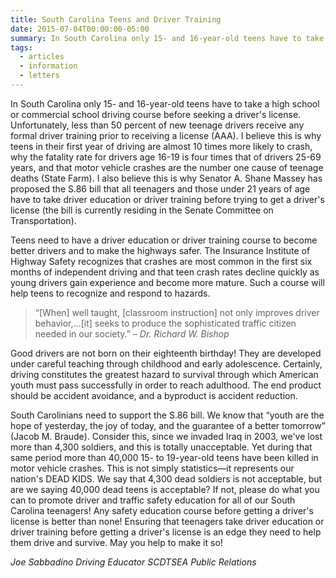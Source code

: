 ```yaml
---
title: South Carolina Teens and Driver Training
date: 2015-07-04T00:00:00-05:00
summary: In South Carolina only 15- and 16-year-old teens have to take a high school or commercial school driving course before seeking a driver's license. Unfortunately, less than 50 percent of new teenage drivers receive...
tags:
  - articles
  - information
  - letters
---
```

In South Carolina only 15- and 16-year-old teens have to take a high school or commercial school driving course before seeking a driver's license. Unfortunately, less than 50 percent of new teenage drivers receive any formal driver training prior to receiving a license (AAA). I believe this is why teens in their first year of driving are
almost 10 times more likely to crash, why the fatality rate for drivers age 16-19 is four times that of drivers 25-69 years, and that motor vehicle crashes are the number one cause of teenage deaths (State Farm). I also believe this is why Senator A. Shane Massey has proposed the S.86 bill that all teenagers and those under 21 years of age have to take driver education or driver training before trying to get a driver's license (the bill is currently residing in the Senate Committee on Transportation).

Teens need to have a driver education or driver training course to become better drivers and to make the highways safer. The Insurance Institute of Highway Safety recognizes that crashes are most common in the first six months of independent driving and that teen crash rates decline quickly as young drivers gain experience and become more mature. Such a course will help teens to recognize and respond to hazards.

> &ldquo;[When] well taught, [classroom instruction] not only improves driver behavior,&hellip;[it] seeks to produce the sophisticated traffic citizen needed in our society.&rdquo;
> <span class="indent-1">&ndash; <cite>Dr. Richard W. Bishop</cite></span>

Good drivers are not born on their eighteenth birthday! They are developed under careful teaching through childhood and early adolescence. Certainly, driving constitutes the greatest hazard to survival through which American youth must pass successfully in order to reach adulthood. The end product should be accident avoidance, and a byproduct is accident reduction.

South Carolinians need to support the S.86 bill. We know that &ldquo;youth are the hope of yesterday, the joy of today, and the guarantee of a better tomorrow&rdquo; (Jacob M. Braude). Consider this, since we invaded Iraq in 2003, we've lost more than 4,300 soldiers, and this is totally unacceptable. Yet during that same period more than 40,000 15- to 19-year-old teens have been killed in motor vehicle crashes. This is not simply statistics&mdash;it represents our nation's DEAD KIDS. We say that 4,300 dead soldiers is not acceptable, but are we saying 40,000 dead teens is acceptable? If not, please do what you can to promote driver and traffic safety education for all of our South Carolina teenagers! Any safety education course before getting a driver's license is better than none! Ensuring that teenagers take driver education or driver training before getting a driver's license is an edge they need to help them drive and survive. May you help to make it so!

*Joe Sabbadino*
*Driving Educator*
*SCDTSEA Public Relations*
